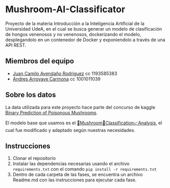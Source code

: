 # Mushroom-AI-Classificator

Proyecto de la materia Introducción a la Inteligencia Artificial de la Universidad UdeA, en el cual se busca generar un modelo de clasificación de hongos venenosos y no venenosos, dockerizando el modelo, desplegandolo en un contenedor de Docker y exponiendolo a través de una API REST.

## Miembros del equipo

- [Juan Camilo Avendaño Rodriguez](https://github.com/camilo-avendano1) cc 1193585383
- [Andres Arroyave Carmona](https://github.com/EndymionK) cc 1001011039

## Sobre los datos

La data utilizada para este proyecto hace parte del concurso de kaggle [Binary Prediction of Poisonous Mushrooms](https://www.kaggle.com/competitions/playground-series-s4e8).

El modelo base que usamos es el [🌴Mushroom🎉Classification📈Analysis](https://www.kaggle.com/code/satyaprakashshukl/mushroom-classification-analysis), el cual fue modificado y adaptado según nuestras necesidades.

## Instrucciones

1. Clonar el repositorio
2. Instalar las dependencias necesarias usando el archivo `requirements.txt` con el comando `pip install -r requirements.txt`
3. Dentro de cada carpeta de las fases, se encuentra un archivo Readme.md con las instrucciones para ejecutar cada fase.